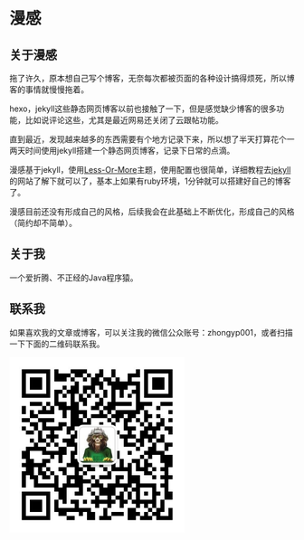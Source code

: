 # 漫感

## 关于漫感

拖了许久，原本想自己写个博客，无奈每次都被页面的各种设计搞得烦死，所以博客的事情就慢慢拖着。

hexo，jekyll这些静态网页博客以前也接触了一下，但是感觉缺少博客的很多功能，比如说评论这些，尤其是最近网易还关闭了云跟帖功能。

直到最近，发现越来越多的东西需要有个地方记录下来，所以想了半天打算花个一两天时间使用jekyll搭建一个静态网页博客，记录下日常的点滴。

漫感基于jekyll，使用[Less-Or-More](http://jekyllthemes.org/themes/Less-Or-More/)主题，使用配置也很简单，详细教程去[jekyll](http://jekyllrb.com)的网站了解下就可以了，基本上如果有ruby环境，1分钟就可以搭建好自己的博客了。

漫感目前还没有形成自己的风格，后续我会在此基础上不断优化，形成自己的风格（简约却不简单）。


## 关于我

一个爱折腾、不正经的Java程序猿。

## 联系我

如果喜欢我的文章或博客，可以关注我的微信公众账号：zhongyp001，或者扫描一下下面的二维码联系我。

<img src="/styles/images/focus.jpg" alt="关注我" width="310px" />
